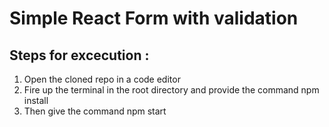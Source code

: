 # Simple React Form with validation 

## Steps for excecution :

1.  Open the cloned repo in a code editor
2.  Fire up the terminal in the root directory and provide the command npm install
3.  Then give the command npm start
